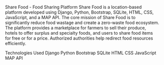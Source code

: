 Share Food - Food Sharing Platform
Share Food is a location-based platform developed using Django, Python, Bootstrap, SQLite, HTML, CSS, JavaScript, and a MAP API. The core mission of Share Food is to significantly reduce food wastage and create a zero-waste food ecosystem. The platform provides a marketplace for farmers to sell their produce, hotels to offer surplus and specialty foods, and users to share food items for free or for a price. Authorized authorities help redirect food resources efficiently.

Technologies Used
Django
Python
Bootstrap
SQLite
HTML
CSS
JavaScript
MAP API
